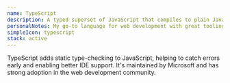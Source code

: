 ```yaml
---
name: TypeScript
description: A typed superset of JavaScript that compiles to plain JavaScript
personalNotes: My go-to language for web development with great tooling support
simpleIcon: typescript
stack: active
---
```


TypeScript adds static type-checking to JavaScript, helping to catch errors early and enabling better IDE support. It's maintained by Microsoft and has strong adoption in the web development community.
